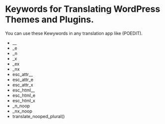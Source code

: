 # Keywords for Translating WordPress Themes and Plugins.

You can use these Kewywords in any translation app like (POEDIT). 

- __
- _e
- _n
- _x
- _ex
- _nx
- esc_attr__
- esc_attr_e
- esc_attr_x
- esc_html__
- esc_html_e
- esc_html_x
- _n_noop
- _nx_noop
- translate_nooped_plural()
